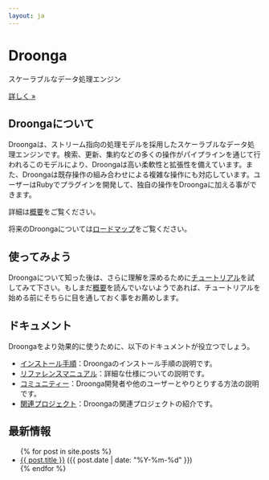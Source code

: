 ```yaml
---
layout: ja
---
```


<div class="jumbotron">
<h1>Droonga</h1>
<p>スケーラブルなデータ処理エンジン</p>
<p><a class="btn btn-primary btn-lg" role="button" href="overview/">詳しく »</a></p>
</div>

## Droongaについて

Droongaは、ストリーム指向の処理モデルを採用したスケーラブルなデータ処理エンジンです。検索、更新、集約などの多くの操作がパイプラインを通じて行われるこのモデルにより、Droongaは高い柔軟性と拡張性を備えています。また、Droongaは既存操作の組み合わせによる複雑な操作にも対応しています。ユーザーはRubyでプラグインを開発して、独自の操作をDroongaに加える事ができます。

詳細は[概要](overview/)をご覧ください。

将来のDroongaについては[ロードマップ](roadmap/)をご覧ください。

## 使ってみよう

Droongaについて知った後は、さらに理解を深めるために[チュートリアル](tutorial/)を試してみて下さい。もしまだ[概要](overview/)を読んでいないようであれば、チュートリアルを始める前にそちらに目を通しておく事をお薦めします。

## ドキュメント

Droongaをより効果的に使うために、以下のドキュメントが役立つでしょう。

 * [インストール手順](install/)：Droongaのインストール手順の説明です。
 * [リファレンスマニュアル](reference/)：詳細な仕様についての説明です。
 * [コミュニティー](community/)：Droonga開発者や他のユーザーとやりとりする方法の説明です。
 * [関連プロジェクト](related-projects/)：Droongaの関連プロジェクトの紹介です。

## 最新情報

<ul class="posts">
  {% for post in site.posts %}
    <li>
      <a href="{{ post.url }}">{{ post.title }}</a>
      <span class="date">({{ post.date | date: "%Y-%m-%d" }})</span>
    </li>
  {% endfor %}
</ul>
